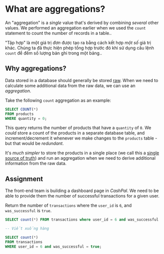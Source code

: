 # What are aggregations?

An "aggregation" is a *single* value that's derived by combining *several* other values. We performed an aggregation earlier when we used the `count` statement to count the number of records in a table..

"Tập hợp" là một giá trị *đơn* được tạo ra bằng cách kết hợp *một số* giá trị khác. Chúng ta đã thực hiện phép tổng hợp trước đó khi sử dụng câu lệnh `count` để đếm số lượng bản ghi trong một bảng..

## Why aggregations?

Data stored in a database should generally be stored [raw](https://wagslane.dev/posts/keep-your-data-raw-at-rest/). When we need to calculate some additional data from the raw data, we can use an *aggregation*.

Take the following `count` aggregation as an example:

```SQL
SELECT COUNT(*)
FROM products
WHERE quantity = 0;
```

This query returns the number of products that have a `quantity` of `0`. We *could* store a count of the products in a separate database table, and increment/decrement it whenever we make changes to the `products` table - but that would be *redundant*. 

It's *much simpler* to store the products in a single place (we call this a [single source of truth](https://en.wikipedia.org/wiki/Single_source_of_truth)) and run an aggregation when we need to derive additional information from the raw data.

## Assignment

The front-end team is building a dashboard page in *CashPal*. We need to be able to provide them the number of successful transactions for a given user.

Return the number of `transactions` where the `user_id` is `6`, and `was_successful` is `true`. 

```SQL
SELECT count(*) FROM transactions where user_id = 6 and was_successful = true;

-- Viết xuống hàng

SELECT count(*)
FROM transactions
WHERE user_id = 6 and was_successful = true;
```

